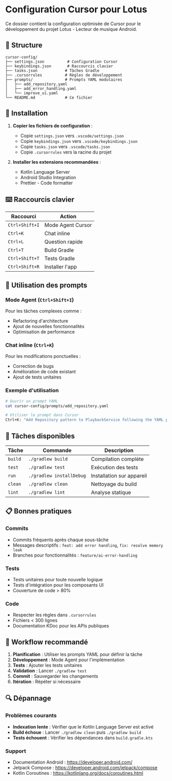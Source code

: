 # Configuration Cursor pour Lotus

Ce dossier contient la configuration optimisée de Cursor pour le développement du projet Lotus - Lecteur de musique Android.

## 📁 Structure

```
cursor-config/
├── settings.json          # Configuration Cursor
├── keybindings.json       # Raccourcis clavier
├── tasks.json            # Tâches Gradle
├── .cursorrules          # Règles de développement
├── prompts/              # Prompts YAML modulaires
│   ├── add_repository.yaml
│   ├── add_error_handling.yaml
│   └── improve_ui.yaml
└── README.md             # Ce fichier
```

## 🚀 Installation

1. **Copier les fichiers de configuration** :
   - Copie `settings.json` vers `.vscode/settings.json`
   - Copie `keybindings.json` vers `.vscode/keybindings.json`
   - Copie `tasks.json` vers `.vscode/tasks.json`
   - Copie `.cursorrules` vers la racine du projet

2. **Installer les extensions recommandées** :
   - Kotlin Language Server
   - Android Studio Integration
   - Prettier - Code formatter

## ⌨️ Raccourcis clavier

| Raccourci | Action |
|-----------|--------|
| `Ctrl+Shift+I` | Mode Agent Cursor |
| `Ctrl+K` | Chat inline |
| `Ctrl+L` | Question rapide |
| `Ctrl+T` | Build Gradle |
| `Ctrl+Shift+T` | Tests Gradle |
| `Ctrl+Shift+R` | Installer l'app |

## 🎯 Utilisation des prompts

### Mode Agent (`Ctrl+Shift+I`)
Pour les tâches complexes comme :
- Refactoring d'architecture
- Ajout de nouvelles fonctionnalités
- Optimisation de performance

### Chat inline (`Ctrl+K`)
Pour les modifications ponctuelles :
- Correction de bugs
- Amélioration de code existant
- Ajout de tests unitaires

### Exemple d'utilisation
```bash
# Ouvrir un prompt YAML
cat cursor-config/prompts/add_repository.yaml

# Utiliser le prompt dans Cursor
Ctrl+K: "Add Repository pattern to PlaybackService following the YAML prompt"
```

## 🔧 Tâches disponibles

| Tâche | Commande | Description |
|-------|----------|-------------|
| `build` | `./gradlew build` | Compilation complète |
| `test` | `./gradlew test` | Exécution des tests |
| `run` | `./gradlew installDebug` | Installation sur appareil |
| `clean` | `./gradlew clean` | Nettoyage du build |
| `lint` | `./gradlew lint` | Analyse statique |

## 📋 Bonnes pratiques

### Commits
- Commits fréquents après chaque sous-tâche
- Messages descriptifs : `feat: add error handling`, `fix: resolve memory leak`
- Branches pour fonctionnalités : `feature/ai-error-handling`

### Tests
- Tests unitaires pour toute nouvelle logique
- Tests d'intégration pour les composants UI
- Couverture de code > 80%

### Code
- Respecter les règles dans `.cursorrules`
- Fichiers < 300 lignes
- Documentation KDoc pour les APIs publiques

## 🎨 Workflow recommandé

1. **Planification** : Utiliser les prompts YAML pour définir la tâche
2. **Développement** : Mode Agent pour l'implémentation
3. **Tests** : Ajouter les tests unitaires
4. **Validation** : Lancer `./gradlew test`
5. **Commit** : Sauvegarder les changements
6. **Itération** : Répéter si nécessaire

## 🔍 Dépannage

### Problèmes courants
- **Indexation lente** : Vérifier que le Kotlin Language Server est activé
- **Build échoue** : Lancer `./gradlew clean` puis `./gradlew build`
- **Tests échouent** : Vérifier les dépendances dans `build.gradle.kts`

### Support
- Documentation Android : https://developer.android.com/
- Jetpack Compose : https://developer.android.com/jetpack/compose
- Kotlin Coroutines : https://kotlinlang.org/docs/coroutines.html 